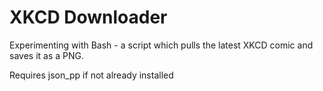 # XKCD Downloader

Experimenting with Bash - a script which pulls the latest XKCD comic and saves it as a PNG.

Requires json_pp if not already installed
